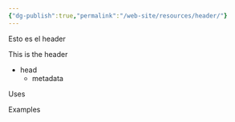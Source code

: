 ```yaml
---
{"dg-publish":true,"permalink":"/web-site/resources/header/"}
---
```


Esto es el header

This is the header


- head
	- metadata


Uses

Examples